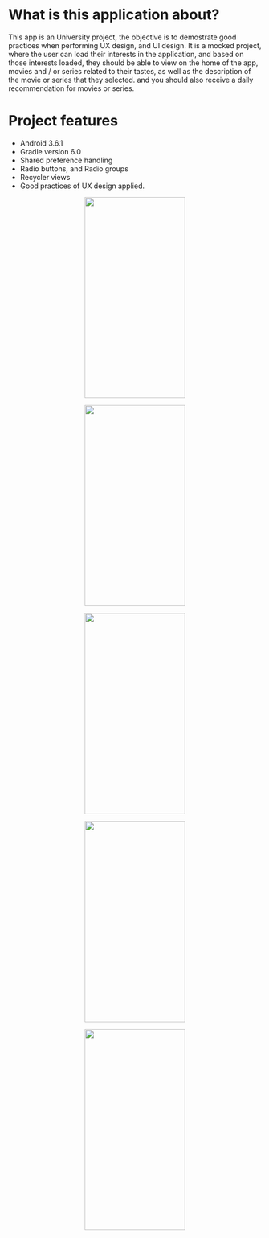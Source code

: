 
# What is this application about?

This app is an University project, the objective is to demostrate good practices when performing UX design, and UI design. It is a mocked project, where the user can load their interests in the application, and based on those interests loaded, they should be able to view on the home of the app, movies and / or series related to their tastes, as well as the description of the movie or series that they selected. and you should also receive a daily recommendation for movies or series.

# Project features

* Android 3.6.1
* Gradle version 6.0
* Shared preference handling
* Radio buttons, and Radio groups
* Recycler views
* Good practices of UX design applied.

<p align="center">
<img src="https://user-images.githubusercontent.com/59579790/118569532-80bbf380-b750-11eb-85a5-364c222ea8e4.png" width="200" height="400" />
</p>

<p align="center">
<img src="https://user-images.githubusercontent.com/59579790/118569550-903b3c80-b750-11eb-8734-01bbc5fef779.png" width="200" height="400" />
</p>

<p align="center">
<img src="https://user-images.githubusercontent.com/59579790/118569557-929d9680-b750-11eb-8995-66f47ffb25d0.png" width="200" height="400" />
</p>

<p align="center">
<img src="https://user-images.githubusercontent.com/59579790/118569560-93cec380-b750-11eb-8d48-490da3344537.png" width="200" height="400" />
</p>

<p align="center">
<img src="https://user-images.githubusercontent.com/59579790/118569564-94fff080-b750-11eb-9a6e-2d7d3c0100f9.png" width="200" height="400" />
</p>





